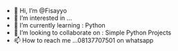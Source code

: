 - 👋 Hi, I’m @Fisayyo
- 👀 I’m interested in ...
- 🌱 I’m currently learning : Python
- 💞️ I’m looking to collaborate on : Simple Python Projects
- 📫 How to reach me ...08137707501 on whatsapp

<!---
Fisayyo/Fisayyo is a ✨ special ✨ repository because its `README.md` (this file) appears on your GitHub profile.
You can click the Preview link to take a look at your changes.
--->
